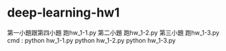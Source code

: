 # deep-learning-hw1
<h>第一小題跟第四小題 跑hw_1-1.py</h>
<h>第二小題 跑hw_1-2.py</h>
<h>第三小題 跑hw_1-3.py</h>
<h>cmd : python hw_1-1.py</h>
      <h>python hw_1-2.py</h>
      <h>python hw_1-3.py</h>
      
      
